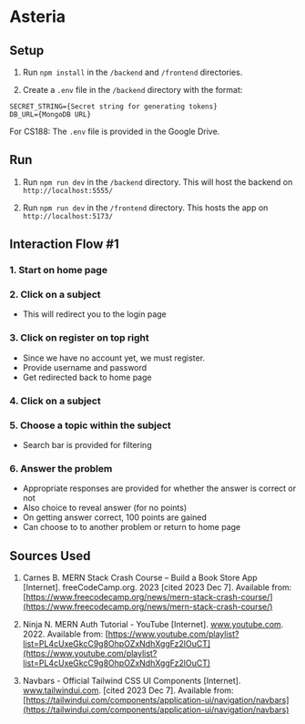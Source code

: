 # Asteria

## Setup
1. Run `npm install` in the `/backend` and `/frontend` directories. 

2. Create a `.env` file in the `/backend` directory with the format:
```
SECRET_STRING={Secret string for generating tokens}
DB_URL={MongoDB URL}
```
For CS188: The `.env` file is provided in the Google Drive.

## Run
1. Run `npm run dev` in the `/backend` directory. This will host the backend on `http://localhost:5555/`

2. Run `npm run dev` in the `/frontend` directory. This hosts the app on `http://localhost:5173/`

## Interaction Flow #1
### 1. Start on home page
### 2. Click on a subject
- This will redirect you to the login page
### 3. Click on register on top right
- Since we have no account yet, we must register.
- Provide username and password
- Get redirected back to home page
### 4. Click on a subject
### 5. Choose a topic within the subject
- Search bar is provided for filtering
### 6. Answer the problem
- Appropriate responses are provided for whether the answer is correct or not
- Also choice to reveal answer (for no points)
- On getting answer correct, 100 points are gained
- Can choose to to another problem or return to home page

## Sources Used
1. Carnes B. MERN Stack Crash Course – Build a Book Store App [Internet]. freeCodeCamp.org. 2023 [cited 2023 Dec 7]. Available from: [https://www.freecodecamp.org/news/mern-stack-crash-course/](https://www.freecodecamp.org/news/mern-stack-crash-course/)

2. Ninja N. MERN Auth Tutorial - YouTube [Internet]. www.youtube.com. 2022. Available from: [https://www.youtube.com/playlist?list=PL4cUxeGkcC9g8OhpOZxNdhXggFz2lOuCT](https://www.youtube.com/playlist?list=PL4cUxeGkcC9g8OhpOZxNdhXggFz2lOuCT)

3. Navbars - Official Tailwind CSS UI Components [Internet]. www.tailwindui.com. [cited 2023 Dec 7]. Available from: [https://tailwindui.com/components/application-ui/navigation/navbars](https://tailwindui.com/components/application-ui/navigation/navbars)
